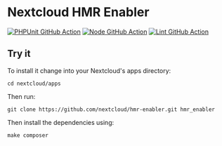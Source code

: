 # Nextcloud HMR Enabler

[![PHPUnit GitHub Action](https://github.com/nextcloud/hmr-enabler/workflows/PHPUnit/badge.svg)](https://github.com/nextcloud/hmr-enabler/actions?query=workflow%3APHPUnit)
[![Node GitHub Action](https://github.com/nextcloud/hmr-enabler/workflows/Node/badge.svg)](https://github.com/nextcloud/hmr-enabler/actions?query=workflow%3ANode)
[![Lint GitHub Action](https://github.com/nextcloud/hmr-enabler/workflows/Lint/badge.svg)](https://github.com/nextcloud/hmr-enabler/actions?query=workflow%3ALint)

## Try it 
To install it change into your Nextcloud's apps directory:

    cd nextcloud/apps

Then run:

    git clone https://github.com/nextcloud/hmr-enabler.git hmr_enabler

Then install the dependencies using:

    make composer
